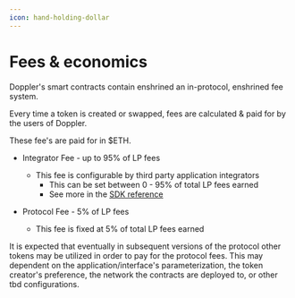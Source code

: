 ```yaml
---
icon: hand-holding-dollar
---
```


# Fees & economics

Doppler's smart contracts contain enshrined an in-protocol, enshrined fee system.&#x20;

Every time a token is created or swapped, fees are calculated & paid for by the users of Doppler.&#x20;

These fee's are paid for in $ETH.&#x20;



* Integrator Fee - up to 95% of LP fees
  * This fee is configurable by third party application integrators&#x20;
    * This can be set between 0 - 95% of total LP fees earned
    * See more in the [SDK reference](broken-reference)
*   Protocol Fee - 5% of LP fees

    * This fee is fixed at 5% of total LP fees earned



It is expected that eventually in subsequent versions of the protocol other tokens may be utilized in order to pay for the protocol fees. This may dependent on the application/interface's parameterization, the token creator's preference, the network the contracts are deployed to, or other tbd configurations.

